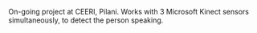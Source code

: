 On-going project at CEERI, Pilani.
Works with 3 Microsoft Kinect sensors simultaneously, to detect the person speaking.